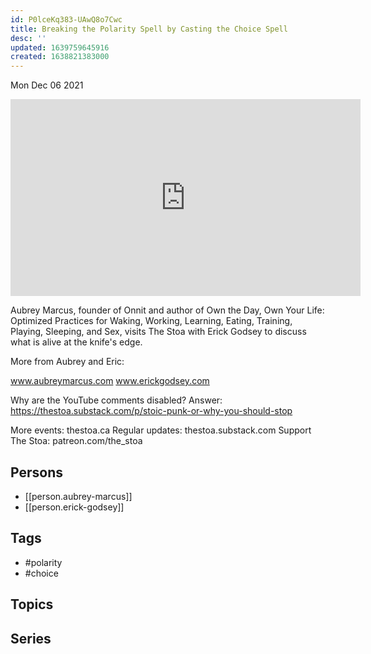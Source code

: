 ```yaml
---
id: P0lceKq383-UAwQ8o7Cwc
title: Breaking the Polarity Spell by Casting the Choice Spell
desc: ''
updated: 1639759645916
created: 1638821383000
---
```





Mon Dec 06 2021

<iframe width="560" height="315" src="https://www.youtube.com/embed/Y8drr0BE0Zg" title="Breaking the Polarity Spell by Casting the Choice Spell w/ Aubrey Marcus and Erick Godsey" frameborder="0" allow="accelerometer; autoplay; clipboard-write; encrypted-media; gyroscope; picture-in-picture" allowfullscreen ></iframe>

Aubrey Marcus, founder of Onnit and author of Own the Day, Own Your Life: Optimized Practices for Waking, Working, Learning, Eating, Training, Playing, Sleeping, and Sex, visits The Stoa with Erick Godsey to discuss what is alive at the knife's edge. 

More from Aubrey and Eric: 

www.aubreymarcus.com
www.erickgodsey.com

Why are the YouTube comments disabled? Answer: https://thestoa.substack.com/p/stoic-punk-or-why-you-should-stop

More events: thestoa.ca
Regular updates: thestoa.substack.com
Support The Stoa: patreon.com/the_stoa

## Persons

- [[person.aubrey-marcus]]
- [[person.erick-godsey]]

## Tags

- #polarity
- #choice

## Topics



## Series



